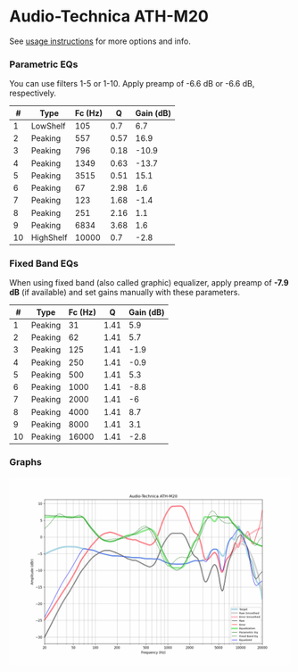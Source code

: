 # Audio-Technica ATH-M20
See [usage instructions](https://github.com/jaakkopasanen/AutoEq#usage) for more options and info.

### Parametric EQs
You can use filters 1-5 or 1-10. Apply preamp of -6.6 dB or -6.6 dB, respectively.

|   # | Type      |   Fc (Hz) |    Q |   Gain (dB) |
|-----|-----------|-----------|------|-------------|
|   1 | LowShelf  |       105 | 0.7  |         6.7 |
|   2 | Peaking   |       557 | 0.57 |        16.9 |
|   3 | Peaking   |       796 | 0.18 |       -10.9 |
|   4 | Peaking   |      1349 | 0.63 |       -13.7 |
|   5 | Peaking   |      3515 | 0.51 |        15.1 |
|   6 | Peaking   |        67 | 2.98 |         1.6 |
|   7 | Peaking   |       123 | 1.68 |        -1.4 |
|   8 | Peaking   |       251 | 2.16 |         1.1 |
|   9 | Peaking   |      6834 | 3.68 |         1.6 |
|  10 | HighShelf |     10000 | 0.7  |        -2.8 |

### Fixed Band EQs
When using fixed band (also called graphic) equalizer, apply preamp of **-7.9 dB** (if available) and set gains manually with these parameters.

|   # | Type    |   Fc (Hz) |    Q |   Gain (dB) |
|-----|---------|-----------|------|-------------|
|   1 | Peaking |        31 | 1.41 |         5.9 |
|   2 | Peaking |        62 | 1.41 |         5.7 |
|   3 | Peaking |       125 | 1.41 |        -1.9 |
|   4 | Peaking |       250 | 1.41 |        -0.9 |
|   5 | Peaking |       500 | 1.41 |         5.3 |
|   6 | Peaking |      1000 | 1.41 |        -8.8 |
|   7 | Peaking |      2000 | 1.41 |        -6   |
|   8 | Peaking |      4000 | 1.41 |         8.7 |
|   9 | Peaking |      8000 | 1.41 |         3.1 |
|  10 | Peaking |     16000 | 1.41 |        -2.8 |

### Graphs
![](./Audio-Technica%20ATH-M20.png)
